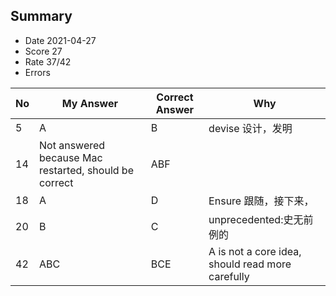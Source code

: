 ## Summary
- Date 2021-04-27
- Score 27
- Rate 37/42
- Errors


| No | My Answer | Correct Answer | Why |
|----|-----------|----------------|-----|
| 5| A        | B              |  devise 设计，发明 |
| 14 | Not answered because Mac restarted, should be correct    | ABF             |     |
| 18 | A       | D              | Ensure 跟随，接下来，|
| 20 | B     | C         |  unprecedented:史无前例的 |
| 42 | ABC      | BCE          | A is not a core idea, should read more carefully|

